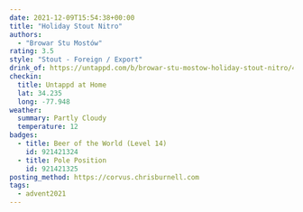 ```yaml
---
date: 2021-12-09T15:54:38+00:00
title: "Holiday Stout Nitro"
authors:
  - "Browar Stu Mostów"
rating: 3.5
style: "Stout - Foreign / Export"
drink_of: https://untappd.com/b/browar-stu-mostow-holiday-stout-nitro/4587371
checkin:
  title: Untappd at Home
  lat: 34.235
  long: -77.948
weather:
  summary: Partly Cloudy
  temperature: 12
badges:
  - title: Beer of the World (Level 14)
    id: 921421324
  - title: Pole Position
    id: 921421325
posting_method: https://corvus.chrisburnell.com
tags:
  - advent2021
---
```

